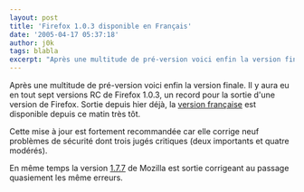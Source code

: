 ```yaml
---
layout: post
title: 'Firefox 1.0.3 disponible en Français'
date: '2005-04-17 05:37:18'
author: j0k
tags: blabla
excerpt: "Après une multitude de pré-version voici enfin la version finale. Il y aura eu en tout sept versions RC de Firefox 1.0.3, un record pour la sortie d'une version de Firefox.   Sortie depuis hier déjà, la [version française](http://ftp.mozilla.org/pub/mozilla.org/firefox/releases/1.0.3/) est disponible depuis ce matin très tôt.  \n  \nCette mise à jour      …"
---
```


Après une multitude de pré-version voici enfin la version finale. Il y aura eu en tout sept versions RC de Firefox 1.0.3, un record pour la sortie d'une version de Firefox.   Sortie depuis hier déjà, la [version française](http://ftp.mozilla.org/pub/mozilla.org/firefox/releases/1.0.3/) est disponible depuis ce matin très tôt.

Cette mise à jour est fortement recommandée car elle corrige neuf problèmes de sécurité dont trois jugés critiques (deux importants et quatre modérés).

En même temps la version [1.7.7](http://ftp.mozilla.org/pub/mozilla.org/mozilla/releases/mozilla1.7.7/) de Mozilla est sortie corrigeant au passage quasiement les même erreurs.

